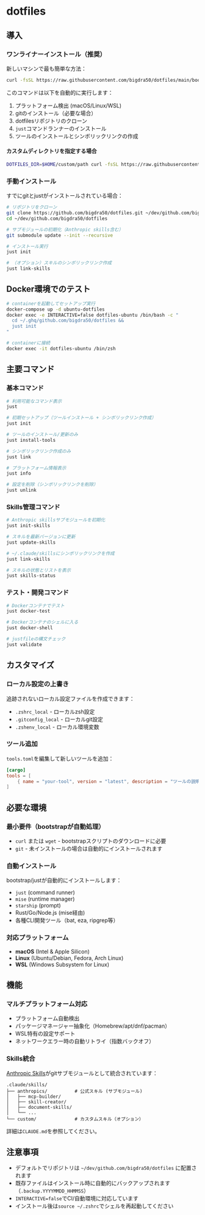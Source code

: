 # dotfiles

## 導入

### ワンライナーインストール（推奨）

新しいマシンで最も簡単な方法：

```bash
curl -fsSL https://raw.githubusercontent.com/bigdra50/dotfiles/main/bootstrap | bash
```

このコマンドは以下を自動的に実行します：
1. プラットフォーム検出 (macOS/Linux/WSL)
2. gitのインストール（必要な場合）
3. dotfilesリポジトリのクローン
4. `just`コマンドランナーのインストール
5. ツールのインストールとシンボリックリンクの作成

#### カスタムディレクトリを指定する場合

```bash
DOTFILES_DIR=$HOME/custom/path curl -fsSL https://raw.githubusercontent.com/bigdra50/dotfiles/main/bootstrap | bash
```

### 手動インストール

すでにgitとjustがインストールされている場合：

```bash
# リポジトリをクローン
git clone https://github.com/bigdra50/dotfiles.git ~/dev/github.com/bigdra50/dotfiles
cd ~/dev/github.com/bigdra50/dotfiles

# サブモジュールの初期化（Anthropic skills含む）
git submodule update --init --recursive

# インストール実行
just init

# （オプション）スキルのシンボリックリンク作成
just link-skills
```

## Docker環境でのテスト

```bash
# containerを起動してセットアップ実行
docker-compose up -d ubuntu-dotfiles
docker exec -e INTERACTIVE=false dotfiles-ubuntu /bin/bash -c "
  cd ~/.ghq/github.com/bigdra50/dotfiles &&
  just init
"

# containerに接続
docker exec -it dotfiles-ubuntu /bin/zsh
```

## 主要コマンド

### 基本コマンド

```bash
# 利用可能なコマンド表示
just

# 初期セットアップ（ツールインストール + シンボリックリンク作成）
just init

# ツールのインストール/更新のみ
just install-tools

# シンボリックリンク作成のみ
just link

# プラットフォーム情報表示
just info

# 設定を削除（シンボリックリンクを削除）
just unlink
```

### Skills管理コマンド

```bash
# Anthropic skillsサブモジュールを初期化
just init-skills

# スキルを最新バージョンに更新
just update-skills

# ~/.claude/skillsにシンボリックリンクを作成
just link-skills

# スキルの状態とリストを表示
just skills-status
```

### テスト・開発コマンド

```bash
# Dockerコンテナでテスト
just docker-test

# Dockerコンテナのシェルに入る
just docker-shell

# justfileの構文チェック
just validate
```

## カスタマイズ

### ローカル設定の上書き

追跡されないローカル設定ファイルを作成できます：

- `.zshrc_local` - ローカルzsh設定
- `.gitconfig_local` - ローカルgit設定
- `.zshenv_local` - ローカル環境変数

### ツール追加

`tools.toml`を編集して新しいツールを追加：

```toml
[cargo]
tools = [
    { name = "your-tool", version = "latest", description = "ツールの説明" }
]
```

## 必要な環境

### 最小要件（bootstrapが自動処理）

- `curl` または `wget` - bootstrapスクリプトのダウンロードに必要
- `git` - 未インストールの場合は自動的にインストールされます

### 自動インストール

bootstrap/justが自動的にインストールします：

- `just` (command runner)
- `mise` (runtime manager)
- `starship` (prompt)
- Rust/Go/Node.js (mise経由)
- 各種CLI開発ツール（bat, eza, ripgrep等）

### 対応プラットフォーム

- **macOS** (Intel & Apple Silicon)
- **Linux** (Ubuntu/Debian, Fedora, Arch Linux)
- **WSL** (Windows Subsystem for Linux)

## 機能

### マルチプラットフォーム対応

- プラットフォーム自動検出
- パッケージマネージャー抽象化（Homebrew/apt/dnf/pacman）
- WSL特有の設定サポート
- ネットワークエラー時の自動リトライ（指数バックオフ）

### Skills統合

[Anthropic Skills](https://github.com/anthropics/skills)がgitサブモジュールとして統合されています：

```
.claude/skills/
├── anthropics/          # 公式スキル (サブモジュール)
│   ├── mcp-builder/
│   ├── skill-creator/
│   ├── document-skills/
│   └── ...
└── custom/              # カスタムスキル（オプション）
```

詳細は`CLAUDE.md`を参照してください。

## 注意事項

- デフォルトでリポジトリは `~/dev/github.com/bigdra50/dotfiles` に配置されます
- 既存ファイルはインストール時に自動的にバックアップされます（`.backup.YYYYMMDD_HHMMSS`）
- `INTERACTIVE=false`でCI/自動環境に対応しています
- インストール後は`source ~/.zshrc`でシェルを再起動してください

